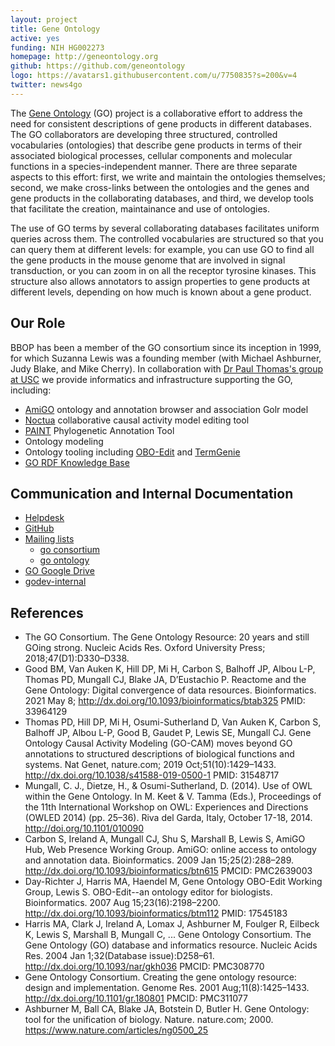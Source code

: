 ```yaml
---
layout: project
title: Gene Ontology
active: yes
funding: NIH HG002273
homepage: http://geneontology.org
github: https://github.com/geneontology
logo: https://avatars1.githubusercontent.com/u/7750835?s=200&v=4
twitter: news4go
---
```


The [Gene Ontology](http://geneontology.org) (GO) project is a collaborative effort to address the need for consistent descriptions of gene products in different databases. The GO collaborators are developing three structured, controlled vocabularies (ontologies) that describe gene products in terms of their associated biological processes, cellular components and molecular functions in a species-independent manner. There are three separate aspects to this effort: first, we write and maintain the ontologies themselves; second, we make cross-links between the ontologies and the genes and gene products in the collaborating databases, and third, we develop tools that facilitate the creation, maintainance and use of ontologies.

The use of GO terms by several collaborating databases facilitates uniform queries across them. The controlled vocabularies are structured so that you can query them at different levels: for example, you can use GO to find all the gene products in the mouse genome that are involved in signal transduction, or you can zoom in on all the receptor tyrosine kinases. This structure also allows annotators to assign properties to gene products at different levels, depending on how much is known about a gene product.

## Our Role

BBOP has been a member of the GO consortium since its inception in 1999, for which Suzanna Lewis was a founding member (with Michael Ashburner, Judy Blake, and Mike Cherry). In collaboration with [Dr Paul Thomas's group at USC](https://sites.google.com/usc.edu/thomaslab) we provide informatics and infrastructure supporting the GO, including:

 * [AmiGO](/software/amigo) ontology and annotation browser and association Golr model
 * [Noctua](/software/noctua) collaborative causal activity model editing tool
 * [PAINT](/software/paint) Phylogenetic Annotation Tool
 * Ontology modeling
 * Ontology tooling including [OBO-Edit](/software/obo-edit) and [TermGenie](/software/termgenie)
 * [GO RDF Knowledge Base](/software/go-rdf)

## Communication and Internal Documentation

 * [Helpdesk](https://github.com/geneontology/helpdesk)
 * [GitHub](https://github.com/geneontology)
 * [Mailing lists](http://www.geneontology.org/page/go-mailing-lists)
    * [go consortium](https://mailman.stanford.edu/mailman/listinfo/go-consortium)
    * [go ontology](https://mailman.stanford.edu/mailman/listinfo/go-ontology)
 * [GO Google Drive](https://drive.google.com/drive/u/1/folders/0B8kRPmmvPJU3dFhhcWhTSmlUcDA)
 * [godev-internal](https://groups.io/g/godev-internal/) 


## References

 * The GO Consortium. The Gene Ontology Resource: 20 years and still GOing strong. Nucleic Acids Res. Oxford University Press; 2018;47(D1):D330–D338.
 * Good BM, Van Auken K, Hill DP, Mi H, Carbon S, Balhoff JP, Albou L-P, Thomas PD, Mungall CJ, Blake JA, D’Eustachio P. Reactome and the Gene Ontology: Digital convergence of data resources. Bioinformatics. 2021 May 8; http://dx.doi.org/10.1093/bioinformatics/btab325 PMID: 33964129
 * Thomas PD, Hill DP, Mi H, Osumi-Sutherland D, Van Auken K, Carbon S, Balhoff JP, Albou L-P, Good B, Gaudet P, Lewis SE, Mungall CJ. Gene Ontology Causal Activity Modeling (GO-CAM) moves beyond GO annotations to structured descriptions of biological functions and systems. Nat Genet, nature.com; 2019 Oct;51(10):1429–1433. http://dx.doi.org/10.1038/s41588-019-0500-1 PMID: 31548717
 * Mungall, C. J., Dietze, H., & Osumi-Sutherland, D. (2014). Use of OWL within the Gene Ontology. In M. Keet & V. Tamma (Eds.), Proceedings of the 11th International Workshop on OWL: Experiences and Directions (OWLED 2014) (pp. 25–36). Riva del Garda, Italy, October 17-18, 2014. http://doi.org/10.1101/010090
 * Carbon S, Ireland A, Mungall CJ, Shu S, Marshall B, Lewis S, AmiGO Hub, Web Presence Working Group. AmiGO: online access to ontology and annotation data. Bioinformatics. 2009 Jan 15;25(2):288–289. http://dx.doi.org/10.1093/bioinformatics/btn615 PMCID: PMC2639003
 * Day-Richter J, Harris MA, Haendel M, Gene Ontology OBO-Edit Working Group, Lewis S. OBO-Edit--an ontology editor for biologists. Bioinformatics. 2007 Aug 15;23(16):2198–2200. http://dx.doi.org/10.1093/bioinformatics/btm112 PMID: 17545183
 * Harris MA, Clark J, Ireland A, Lomax J, Ashburner M, Foulger R, Eilbeck K, Lewis S, Marshall B, Mungall C, ... Gene Ontology Consortium. The Gene Ontology (GO) database and informatics resource. Nucleic Acids Res. 2004 Jan 1;32(Database issue):D258–61. http://dx.doi.org/10.1093/nar/gkh036 PMCID: PMC308770
 * Gene Ontology Consortium. Creating the gene ontology resource: design and implementation. Genome Res. 2001 Aug;11(8):1425–1433. http://dx.doi.org/10.1101/gr.180801 PMCID: PMC311077
 * Ashburner M, Ball CA, Blake JA, Botstein D, Butler H. Gene Ontology: tool for the unification of biology. Nature. nature.com; 2000. https://www.nature.com/articles/ng0500_25

